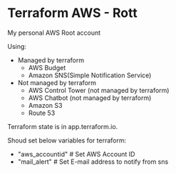 # Terraform AWS - Rott

My personal AWS Root account

Using:
- Managed by terraform
  - AWS Budget
  - Amazon SNS(Simple Notification Service)
- Not managed by terraform
  - AWS Control Tower (not managed by terraform)
  - AWS Chatbot (not managed by terraform)
  - Amazon S3
  - Route 53

Terraform state is in app.terraform.io.

Shoud set below variables for terraform:
- "aws_accountid" # Set AWS Account ID
- "mail_alert"    # Set E-mail address to notify from sns
